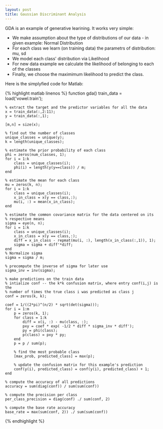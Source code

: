 ```yaml
---
layout: post
title: Gaussian Discriminant Analysis
---
```

GDA is an example of generative learining. It works very simple:
* We make assumption about the type of distributions of our data - in given example: Normal Distribution
* For each class we learn (on training data) the parametrs of distribution: mu, sd
* We model each class' distribution via Likelihood
* For new data example we calculate the likelihood of belonging to each of the classes
* Finally, we choose the maximimum likelihood to predict the class.

Here is the simplyfied code for Matlab:


{% highlight matlab linenos %}
function gda()
    train_data = load('vowel.train');

    % extract the target and the predictor variables for all the data
    x = train_data(:,2:11);
    y = train_data(:,1);

    [m,n] = size(x);

    % find out the number of classes
    unique_classes = unique(y);
    k = length(unique_classes);

    % estimate the prior probability of each class
    phi = zeros(num_classes, 1);
    for i = 1:k
        class = unique_classes(i);
        phi(i) = length(y(y==class)) / m;
    end

    % estimate the mean for each class
    mu = zeros(k, n);
    for i = 1:k
        class = unique_classes(i);
        x_in_class = x(y == class,:);
        mu(i, :) = mean(x_in_class);
    end

    % estimate the common covariance matrix for the data centered on its
    % respective means
    sigma = eye(n, n);
    for i = 1:k
        class = unique_classes(i);
        x_in_class = x(y == class,:);
        diff = x_in_class - repmat(mu(i, :), length(x_in_class(:,1)), 1);
        sigma = sigma + diff'*diff;
    end
    % Normalize sigma
    sigma = sigma / m;
    
    % precompute the inverse of sigma for later use
    sigma_inv = inv(sigma);

    % make predictions on the train data
    % intialize conf -- the k*k confusion matrix, where entry conf(i,j) is the
    % number of times the true class i was predicted as class j
    conf = zeros(k, k);

    coef = 1/((2*pi)^(n/2) * sqrt(det(sigma)));
    for i = 1:m
        p = zeros(k, 1);
        for class = 1:k
            diff = x(i, :) - mu(class, :);
            pxy = coef * exp( -1/2 * diff * sigma_inv * diff');
            py = phi(class);
            p(class) = pxy * py;         
        end
        p = p / sum(p);

        % find the most probable class
        [max_prob, predicted_class] = max(p);

        % update the confusion matrix for this example's prediction
        conf(y(i), predicted_class) = conf(y(i), predicted_class) + 1;
    end
    
    % compute the accuracy of all predictions
    accuracy = sum(diag(conf)) / sum(sum(conf))

    % compute the precision per class
    per_class_precision = diag(conf) ./ sum(conf, 2)

    % compute the base rate accuracy
    base_rate = max(sum(conf, 2)) ./ sum(sum(conf))
{% endhighlight %}
